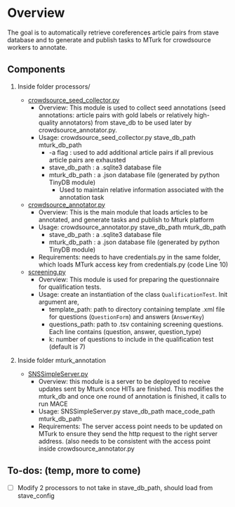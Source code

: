 # Overview

The goal is to automatically retrieve coreferences article pairs from stave database and to generate and publish tasks to MTurk for crowdsource workers to annotate.

## Components

1. Inside folder processors/
    - [crowdsource_seed_collector.py](processors/crowdsource_seed_collector.py)
        - Overview: This module is used to collect seed annotations (seed annotations: article pairs with gold labels or relatively high-quality annotators) from stave_db to be used later by crowdsource_annotator.py.
        - Usage: crowdsource_seed_collector.py stave_db_path mturk_db_path
            - -a flag : used to add additional article pairs if all previous article pairs are exhausted
            - stave_db_path : a .sqlite3 database file
            - mturk_db_path : a .json database file (generated by python TinyDB module)
                - Used to maintain relative information associated with the annotation task
    - [crowdsource_annotator.py](processors/crowdsource_annotator.py)
        - Overview: This is the main module that loads articles to be annotated, and generate tasks and publish to Mturk platform
        - Usage:  crowdsource_annotator.py stave_db_path mturk_db_path
            - stave_db_path : a .sqlite3 database file
            - mturk_db_path : a .json database file (generated by python TinyDB module)
        - Requirements: needs to have credentials.py in the same folder, which loads MTurk access key from credentials.py (code Line 10)
    - [screening.py](processors/screening.py)
        - Overview: This module is used for preparing the questionnaire for qualification tests.
        - Usage: create an instantiation of the class `QualificationTest`. Init argument are,
            - template_path: path to directory containing template .xml file for questions (`QuestionForm`) and answers (`AnswerKey`)
            - questions_path: path to .tsv containing screening questions. Each line contains (question, answer, question_type)
            - k: number of questions to include in the qualification test (default is 7)

2. Inside folder mturk_annotation
    - [SNSSimpleServer.py](mturk_annotation/SNSSimpleServer.py)
        - Overview: this module is a server to be deployed to receive updates sent by Mturk once HITs are finished.  This modifies the mturk_db and once one round of annotation is finished, it calls to run MACE
        - Usage: SNSSimpleServer.py stave_db_path mace_code_path mturk_db_path
        - Requirements: The server access point needs to be updated on MTurk to ensure they send the http request to the right server address. (also needs to be consistent with the access point inside crowdsource_annotator.py

## To-dos: (temp, more to come)

- [ ] Modify 2 processors to not take in stave_db_path, should load from stave_config
